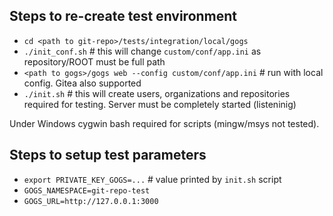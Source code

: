 ## Steps to re-create test environment

 * `cd <path to git-repo>/tests/integration/local/gogs`
 * `./init_conf.sh` # this will change `custom/conf/app.ini` as repository/ROOT must be full path
 * `<path to gogs>/gogs web --config custom/conf/app.ini` # run with local config. Gitea also supported
 * `./init.sh` # this will create users, organizations and repositories required for testing. Server must be completely started (listeninig)

Under Windows cygwin bash required for scripts (mingw/msys not tested).

## Steps to setup test parameters

 * `export PRIVATE_KEY_GOGS=...` # value printed by `init.sh` script
 * `GOGS_NAMESPACE=git-repo-test`
 * `GOGS_URL=http://127.0.0.1:3000`
